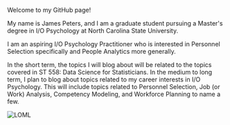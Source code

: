 Welcome to my GitHub page!

My name is James Peters, and I am a graduate student pursuing a Master's degree in I/O Psychology at North Carolina State University.

I am an aspiring I/O Psychology Practitioner who is interested in Personnel Selection specifically and People Analytics more generally.

In the short term, the topics I will blog about will be related to the topics covered in ST 558: Data Science for Statisticians. In the medium to long term, I plan to blog about topics related to my career interests in I/O Psychology. This will include topics related to Personnel Selection, Job (or Work) Analysis, Competency Modeling, and Workforce Planning to name a few.

![LOML](/jamescpeters/jamescpeters.github.io/assets/images/wedding.jpg)
